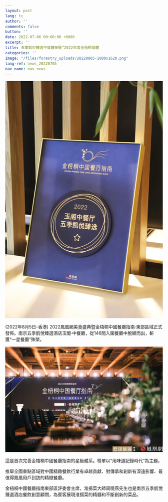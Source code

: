 ```yaml
---
layout: post
lang: tc
author: ''
comments: false
button: ''
date: 2022-07-06 00:00:00 +0800
excerpt: ''
title: 五季凱悅臻選中餐廳榮獲“2022年度金梧桐餐廳
categories: ''
image: "/files/forestry_uploads/20220805-1080x1620.png"
lang-ref: news_20220705
nav_name: nav_news
---
```

![](/files/forestry_uploads/20220805-1080x1620.png)

(2022年8月5日-香港) 2022鳳凰網美食盛典暨金梧桐中國餐廳指南·東部區域正式發佈。南京五季凱悅臻選酒店玉閣·中餐廳，從146間入圍餐廳中脫穎而出，斬獲“一星餐廳”殊榮。

![](/files/forestry_uploads/20220805-1080x1720.png)

這是首次完善金梧桐中國餐廳指南的星級體系。榜單以“用味道記錄時代”為主題，

推舉全國重點區域對中國精緻餐飲行業有卓越貢獻、對傳承和創新有深遠影響、最值得鳳凰用戶到訪的精緻餐廳。

金梧桐中國餐廳指南東部區評委會主席，淮揚菜大師周曉燕先生也是南京五季凱悅臻選酒店餐飲創意顧問，為賓客展現淮揚菜的精髓和不斷創新的菜品。



